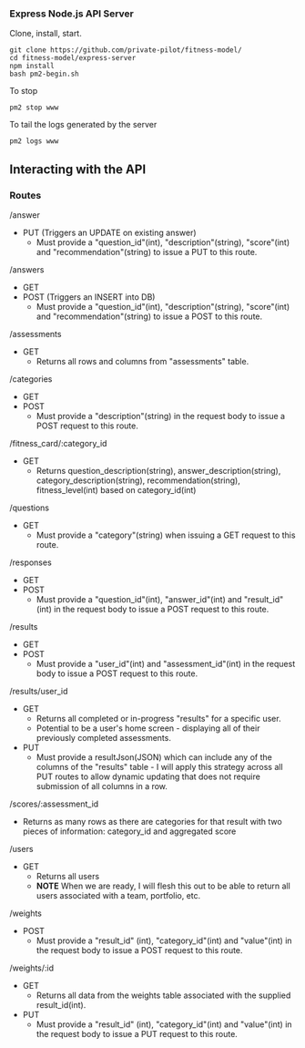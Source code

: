 ### Express Node.js API Server

Clone, install, start.
```
git clone https://github.com/private-pilot/fitness-model/
cd fitness-model/express-server
npm install
bash pm2-begin.sh
```

To stop
```
pm2 stop www
```

To tail the logs generated by the server
```
pm2 logs www
```

## Interacting with the API

### Routes

/answer
  - PUT (Triggers an UPDATE on existing answer)
    - Must provide a "question_id"(int), "description"(string), "score"(int) and "recommendation"(string) to issue a PUT to this route.

/answers
  - GET
  - POST (Triggers an INSERT into DB)
    - Must provide a "question_id"(int), "description"(string), "score"(int) and "recommendation"(string) to issue a POST to this route.

/assessments
  - GET
    - Returns all rows and columns from "assessments" table.

/categories
  - GET
  - POST
    - Must provide a "description"(string) in the request body to issue a POST request to this route.

/fitness_card/:category_id
  - GET
    - Returns question_description(string), answer_description(string), category_description(string), recommendation(string), fitness_level(int) based on category_id(int)

/questions
  - GET
    - Must provide a "category"(string) when issuing a GET request to this route.

/responses
  - GET
  - POST
    - Must provide a "question_id"(int), "answer_id"(int) and "result_id"(int) in the request body to issue a POST request to this route.

/results
  - GET
  - POST
    - Must provide a "user_id"(int) and "assessment_id"(int) in the request body to issue a POST request to this route.

/results/user_id
  - GET
    - Returns all completed or in-progress "results" for a specific user.
    - Potential to be a user's home screen - displaying all of their previously completed assessments.
  - PUT
    - Must provide a resultJson(JSON) which can include any of the columns of the "results" table - I will apply this strategy across all PUT routes to allow dynamic updating that does not require submission of all columns in a row.

/scores/:assessment_id
  - Returns as many rows as there are categories for that result with two pieces of information: category_id and aggregated score

/users
  - GET
    - Returns all users
    - **NOTE** When we are ready, I will flesh this out to be able to return all users associated with a team, portfolio, etc.

/weights
  - POST
    - Must provide a "result_id" (int), "category_id"(int) and "value"(int) in the request body to issue a POST request to this route.

/weights/:id
  - GET
    - Returns all data from the weights table associated with the supplied result_id(int).
  - PUT
    - Must provide a "result_id" (int), "category_id"(int) and "value"(int) in the request body to issue a PUT request to this route.
